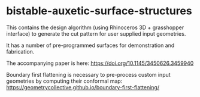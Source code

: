 # bistable-auxetic-surface-structures

This contains the design algorithm (using Rhinoceros 3D + grasshopper interface) to generate the cut pattern for user supplied input geometries.

It has a number of pre-programmed surfaces for demonstration and fabrication.

The accompanying paper is here: https://doi.org/10.1145/3450626.3459940

Boundary first flattening is necessary to pre-process custom input geometries by computing their conformal map: https://geometrycollective.github.io/boundary-first-flattening/
